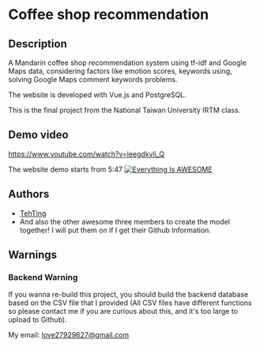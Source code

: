 # Coffee shop recommendation
## Description
A Mandarin coffee shop recommendation system using tf-idf and Google Maps data, considering factors like emotion scores, keywords using, solving Google Maps comment keywords problems.

The website is developed with Vue.js and PostgreSQL.

This is the final project from the National Taiwan University IRTM class.


## Demo video
https://www.youtube.com/watch?v=leegdkvli_Q

The website demo starts from 5:47
[![Everything Is AWESOME](https://i.imgur.com/99JkqDa.png)](https://www.youtube.com/watch?v=leegdkvli_Q-Y "Everything Is AWESOME")

## Authors
- [TehTing](https://github.com/TehTing)
- And also the other awesome three members to create the model together! I will put them on if I get their Github Information.

## Warnings

### Backend Warning
If you wanna re-build this project, you should build the backend database based on the CSV file that I provided (All CSV files have different functions so please contact me if you are curious about this, and it's too large to upload to Github).

My email: love27929627@gmail.com
